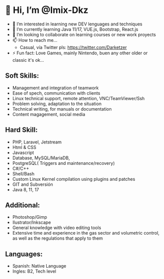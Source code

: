 # 👋 Hi, I’m @Imix-Dkz
- 👀 I’m interested in learning new DEV lenguages and techniques
- 🌱 I’m currently learning Java 11/17, VUE.js, Bootstrap, React.js
- 💞️ I’m looking to collaborate on learning courses or new work proyects
- 📫 How to reach me...
  * Casual, vía Twitter pls: https://twitter.com/Darketzer
- ⚡ Fun fact: Love Games, mainly Nintendo, buen any other older or classic it's ok...

## Soft Skills:
* Management and integration of teamwork
* Ease of spech, communication with clients
* Linux technical support, remote attention, VNC/TeamViewer/Ssh
* Problem solving, adaptation to the situation
* Technical writing, for manuals or documentation
* Content magagement, social media

## Hard Skill:
* PHP, Laravel, Jetstream
* Html & CSS
* Javascript
* Database, MySQL/MariaDB,
* PostgreSQL( Triggers and maintenance/recovery)
* C#/C++
* Shell/Bash
* Custom Linux Kernel compilation using plugins and patches
* GIT and Subversión
* Java 8, 11, 17
 
## Additional:
* Photoshop/Gimp
* Ilustrator/Inkscape
* General knowledge with video editing tools
* Extensive time and experience in the gas sector and volumetric control, as well as the regulations that apply to them

## Languages:
* Spanish: Native Language
* Ingles: B2, Tech level

<!---
Imix-Dkz/Imix-Dkz is a ✨ special ✨ repository because its `README.md` (this file) appears on your GitHub profile.
You can click the Preview link to take a look at your changes.
--->

